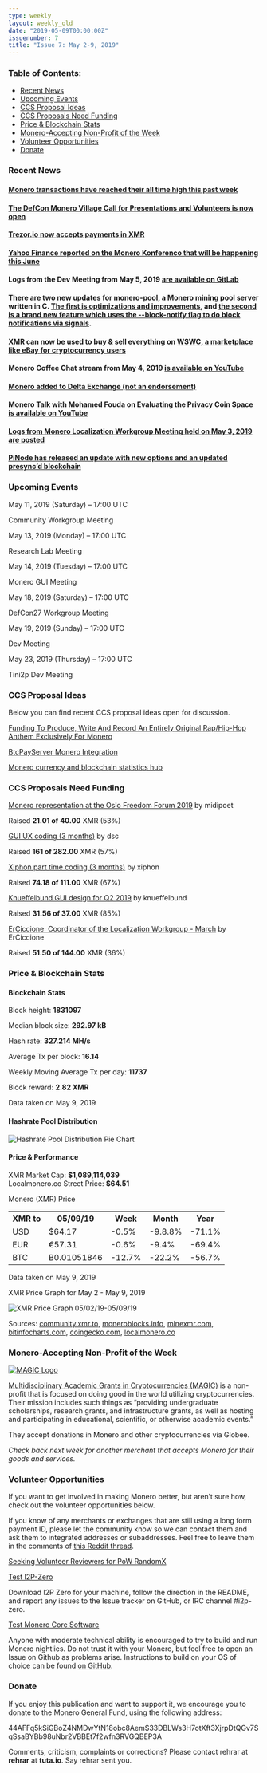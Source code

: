 ```yaml
---
type: weekly
layout: weekly_old
date: "2019-05-09T00:00:00Z"
issuenumber: 7
title: "Issue 7: May 2-9, 2019"
---
```


<h3>Table of Contents:</h3>
<ul class="contents">
    <li><a href="#news">Recent News</a></li>
    <li><a href="#events">Upcoming Events</a></li>
    <li><a href="#ideas">CCS Proposal Ideas</a></li>
    <li><a href="#proposals">CCS Proposals Need Funding</a></li>
    <li><a href="#stats">Price & Blockchain Stats</a></li>
    <li><a href="#merchant">Monero-Accepting Non-Profit of the Week</a></li>
    <li><a href="#volunteer">Volunteer Opportunities</a></li>
    <li><a href="#donate">Donate</a></li>
</ul>

<h3 id="news">Recent News</h3>

<div class="newsbyte">
    <h4><a href="https://bitinfocharts.com/comparison/monero-transactions.html" target="_blank">Monero transactions have reached their all time high this past week</a>
    </h4>
</div>

<div class="newsbyte">
    <h4><a href="https://www.reddit.com/r/Monero/comments/bl1uai/the_defcon_monero_village_call_for_presentations/" target="_blank">The DefCon Monero Village Call for Presentations and Volunteers is now open</a>
    </h4>
</div>

<div class="newsbyte">
    <h4><a href="https://twitter.com/Trezor/status/1125429283697172482" target="_blank">Trezor.io now accepts payments in XMR</a>
    </h4>
</div>

<div class="newsbyte">
    <h4><a href="https://finance.yahoo.com/news/key-conference-private-cryptocurrency-held-135100005.html" target="_blank">Yahoo Finance reported on the Monero Konferenco that will be happening this June</a>
    </h4>
</div>

<div class="newsbyte">
    <h4>Logs from the Dev Meeting from May 5, 2019 <a href="https://repo.getmonero.org/monero-project/monero-site/blob/31ee489b3a57d930b91be50c4934e6b1612756d9/_posts/2019-05-05-logs-for-the-dev-meeting-held-on-2019-05-05.md" target="_blank">are available on GitLab</a>
    </h4>
</div>

<div class="newsbyte">
    <h4>There are two new updates for monero-pool, a Monero mining pool server written in C. <a href="https://www.reddit.com/r/Monero/comments/bkokrk/update_announcement_a_monero_mining_pool_server/" target="_blank">The first is optimizations and improvements</a>, and <a href="https://www.reddit.com/r/Monero/comments/bmcmqi/announcement_moneropool_a_special_new_update/" target="_blank">the second is a brand new feature which uses the --block-notify flag to do block notifications via signals</a>.
    </h4>
</div>

<div class="newsbyte">
    <h4>XMR can now be used to buy & sell everything on <a href="https://weshopwithcrypto.com/supported-coins/" target="_blank">WSWC, a marketplace like eBay for cryptocurrency users</a>
    </h4>
</div>

<div class="newsbyte">
    <h4>Monero Coffee Chat stream from May 4, 2019 <a href="https://www.youtube.com/watch?v=jlGd_9QMwTA" target="_blank">is available on YouTube</a>
    </h4>
</div>

<div class="newsbyte">
    <h4><a href="https://www.reddit.com/r/Monero/comments/bkj6ag/monero_added_to_delta_exchange_derivative/" target="_blank">Monero added to Delta Exchange (not an endorsement)</a>
    </h4>
</div>

<div class="newsbyte">
    <h4>Monero Talk with Mohamed Fouda on Evaluating the Privacy Coin Space <a href="https://www.youtube.com/watch?v=shEygxdSqeo" target="_blank">is available on YouTube</a>
    </h4>
</div>

<div class="newsbyte">
    <h4><a href="https://www.reddit.com/r/Monero/comments/bko08i/logs_from_yesterdays_meeting_of_the_monero/" target="_blank">Logs from Monero Localization Workgroup Meeting held on May 3, 2019 are posted</a>
    </h4>
</div>

<div class="newsbyte">
    <h4><a href="https://www.pinode.co.uk/monero-plug-and-play.html" target="_blank">PiNode has released an update with new options and an updated presync’d blockchain</a>
    </h4>
</div>

<h3 id="events">Upcoming Events</h3>

<div class="event">
    <p class="date" markdown="1">May 11, 2019 (Saturday) – 17:00 UTC</p>
    <p markdown="1">Community Workgroup Meeting</p>
</div>

<div class="event">
    <p class="date" markdown="1">May 13, 2019 (Monday) – 17:00 UTC</p>
    <p markdown="1">Research Lab Meeting</p>
</div>

<div class="event">
    <p class="date" markdown="1">May 14, 2019 (Tuesday) – 17:00 UTC</p>
    <p markdown="1">Monero GUI Meeting</p>
</div>

<div class="event">
    <p class="date">May 18, 2019 (Saturday) – 17:00 UTC</p>
    <p>DefCon27 Workgroup Meeting</p>
</div>

<div class="event">
    <p class="date" markdown="1">May 19, 2019 (Sunday) – 17:00 UTC</p>
    <p markdown="1">Dev Meeting</p>
</div>

<div class="event">
    <p class="date" markdown="1">May 23, 2019 (Thursday) – 17:00 UTC</p>
    <p markdown="1">Tini2p Dev Meeting</p>
</div>

<h3 id="ideas">CCS Proposal Ideas</h3>

<p>Below you can find recent CCS proposal ideas open for discussion.</p>

<div class="proposal">
<p><a href="https://repo.getmonero.org/monero-project/ccs-proposals/merge_requests/65" target="_blank">Funding To Produce, Write And Record An Entirely Original Rap/Hip-Hop Anthem Exclusively For Monero</a></p>
</div>

<div class="proposal">
<p><a href="https://repo.getmonero.org/monero-project/ccs-proposals/merge_requests/63" target="_blank">BtcPayServer Monero Integration</a></p>
</div>

<div class="proposal">
<p><a href="https://repo.getmonero.org/monero-project/ccs-proposals/merge_requests/58" target="_blank">Monero currency and blockchain statistics hub</a></p>
</div>

<h3 id="proposals">CCS Proposals Need Funding</h3>

<div class="proposal">
    <p><a href="https://ccs.getmonero.org/proposals/midipoet-represent_Monero_at_the_Oslo_Freedom_Forum_2019.html" target="_blank">Monero representation at the Oslo Freedom Forum 2019</a>  by midipoet</p>
    <p>Raised <b>21.01 of 40.00</b> XMR (53%)</p>
</div>

<div class="proposal">
    <p><a href="https://ccs.getmonero.org/proposals/dsc-2019-q2.html" target="_blank">GUI UX coding (3 months)</a> by dsc</p>
    <p>Raised <b>161 of 282.00</b> XMR (57%)</p>
</div>

<div class="proposal">
    <p><a href="https://ccs.getmonero.org/proposals/xiphon-part-time.html" target="_blank">Xiphon part time coding (3 months)</a> by xiphon</p>
    <p>Raised <b>74.18 of 111.00</b> XMR (67%)</p>
</div>

<div class="proposal">
    <p><a href="https://ccs.getmonero.org/proposals/knueffelbund-gui-design-for-q2-2019.html" target="_blank">Knueffelbund GUI design for Q2 2019</a> by knueffelbund</p>
    <p>Raised <b>31.56 of 37.00</b> XMR (85%)</p>
</div>

<div class="proposal">
    <p><a href="https://ccs.getmonero.org/proposals/ErCiccione-localizations.html" target="_blank">ErCiccione: Coordinator of the Localization Workgroup - March</a> by ErCiccione</p>
    <p>Raised <b>51.50 of 144.00</b> XMR (36%)</p>
</div>

<h3 id="stats">Price & Blockchain Stats</h3>

<h4 class="stat">Blockchain Stats</h4>

<div class="bcstats">
    <p>Block height: <b>1831097</b></p>
    <p>Median block size: <b>292.97 kB</b></p>
    <p>Hash rate: <b>327.214 MH/s</b></p>
    <p>Average Tx per block: <b>16.14</b></p>
    <p>Weekly Moving Average Tx per day: <b>11737</b></p>
    <p>Block reward: <b>2.82 XMR</b></p>
</div>
<p class="note">Data taken on May 9, 2019</p>

<h4 class="stat">Hashrate Pool Distribution</h4>
<p><img src="/img/hashrate-pool-distribution-0509.png" alt="Hashrate Pool Distribution Pie Chart"/></p>

<h4 class="stat">Price & Performance</h4>

<div class="price-intro">XMR Market Cap:  <b>$1,089,114,039</b><br>Localmonero.co Street Price: <b>$64.51</b></div>

<p class="table-title">Monero (XMR) Price</p>
<table class="price-table">
  <tr class="row1">
    <th>XMR to</th>
    <th>05/09/19</th>
    <th>Week</th>
    <th>Month</th>
    <th>Year</th>
  </tr>
  <tr>
    <td data-th="XMR to">USD</td>
    <td data-th="05/09/19">$64.17</td>
    <td data-th="Week" class="red">-0.5%</td>
    <td data-th="Month" class="red">-9.8.8%</td>
    <td data-th="Year" class="red">-71.1%</td>
  </tr>
  <tr class="row3">
    <td data-th="XMR to">EUR</td>
    <td data-th="05/09/19">€57.31</td>
    <td data-th="Week" class="red">-0.6%</td>
    <td data-th="Month" class="red">-9.4%</td>
    <td data-th="Year" class="red">-69.4%</td>
  </tr>
  <tr>
    <td data-th="XMR to">BTC</td>
    <td data-th="05/09/19">Ƀ0.01051846</td>
    <td data-th="Week" class="red">-12.7%</td>
    <td data-th="Month" class="red">-22.2%</td>
    <td data-th="Year" class="red">-56.7%</td>
  </tr>
</table>
<p class="note">Data taken on May 9, 2019</p>

<p class="table-title">XMR Price Graph for May 2 - May 9, 2019</p>

![XMR Price Graph 05/02/19-05/09/19](/img/weekly-chart-0509.png "XMR Price Graph 05/02/19-05/09/19") 

Sources: <a href="https://community.xmr.to/explorer/mainnet/" target="_blank">community.xmr.to</a>, <a href="https://moneroblocks.info/stats/transaction-stats" target="_blank">moneroblocks.info</a>, <a href="https://minexmr.com/pools.html" target="_blank">minexmr.com</a>, <a href="https://bitinfocharts.com/monero/" target="_blank">bitinfocharts.com</a>, <a href="https://www.coingecko.com/" target="_blank">coingecko.com</a>, <a href="https://localmonero.co/" target="_blank">localmonero.co</a>

<h3 id="merchant">Monero-Accepting Non-Profit of the Week</h3>

<a href="https://magicgrants.org" target="_blank"><img src="/img/magic-logo.png" alt="MAGIC Logo" class="merchant-img" id="magic"></a>

<a href="https://magicgrants.org" target="_blank">Multidisciplinary Academic Grants in Cryptocurrencies (MAGIC)</a> is a non-profit that is focused on doing good in the world utilizing cryptocurrencies. Their mission includes such things as “providing undergraduate scholarships, research grants, and infrastructure grants, as well as hosting and participating in educational, scientific, or otherwise academic events.”

They accept donations in Monero and other cryptocurrencies via Globee.

<i>Check back next week for another merchant that accepts Monero for their goods and services.</i>

<h3 id="volunteer">Volunteer Opportunities</h3>

<p>If you want to get involved in making Monero better, but aren’t sure how, check out the volunteer opportunities below.</p>

<div class="newsbyte">
    <p>If you know of any merchants or exchanges that are still using a long form payment ID, please let the community know so we can contact them and ask them to integrated addresses or subaddresses. Feel free to leave them in the comments of <a href="https://reddit.com/r/Monero/comments/bib6zq/list_of_services_using_long_payment_ids_a_call/" target="_blank">this Reddit thread</a>.</p>
</div>

<div class="newsbyte">
    <p><a href="https://www.reddit.com/r/Monero/comments/b5fe5j/psa_seeking_volunteer_reviewers_for_pow_randomx/" target="_blank">Seeking Volunteer Reviewers for PoW RandomX</a></p>
</div>

<div class="newsbyte">
    <p class="date"><a href="https://github.com/i2p-zero/i2p-zero/releases" target="_blank">Test I2P-Zero</a></p>
    <p>Download I2P Zero for your machine, follow the direction in the README, and report any issues to the Issue tracker on GitHub, or IRC channel #i2p-zero.</p>
</div>

<div class="newsbyte">
    <p class="date"><a href="https://github.com/monero-project/monero" target="_blank">Test Monero Core Software</a></p>
    <p>Anyone with moderate technical ability is encouraged to try to build and run Monero nightlies. Do not trust it with your Monero, but feel free to open an Issue on Github as problems arise. Instructions to build on your OS of choice can be found <a href="https://github.com/monero-project/monero#compiling-monero-from-source" target="_blank">on GitHub</a>. </p>
</div>

<h3 id="donate">Donate</h3>

<p markdown="1">If you enjoy this publication and want to support it, we encourage you to donate to the Monero General Fund, using the following address:</p>

<p class="address" markdown="1">44AFFq5kSiGBoZ4NMDwYtN18obc8AemS33DBLWs3H7otXft3XjrpDtQGv7SqSsaBYBb98uNbr2VBBEt7f2wfn3RVGQBEP3A</p>

<!--p><a href="monero:44AFFq5kSiGBoZ4NMDwYtN18obc8AemS33DBLWs3H7otXft3XjrpDtQGv7SqSsaBYBb98uNbr2VBBEt7f2wfn3RVGQBEP3A" class="qr"><img src="/img/donate-monero.png"></a></p-->

Comments, criticism, complaints or corrections? Please contact rehrar at **rehrar** at **tuta.io**. Say rehrar sent you.